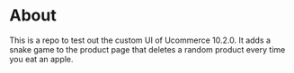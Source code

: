 # About
This is a repo to test out the custom UI of Ucommerce 10.2.0.
It adds a snake game to the product page that deletes a random product every time you eat an apple.
